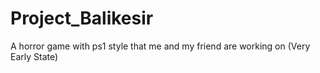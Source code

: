 # Project_Balikesir
A horror game with ps1 style that me and my friend are working on
(Very Early State)
